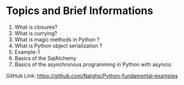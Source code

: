 # Topics and Brief Informations
1. What is closures?
2. What is currying?
3. What is magic methods in Python ?
4. What is Python object serialization ?
5. Example-1
6. Basics of the SqlAlchemy
7. Basics of the asynchronous programming in Python with asyncio

GitHub Link: https://github.com/Natgho/Python-fundamental-examples